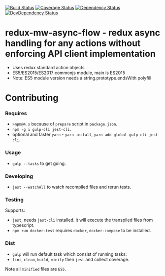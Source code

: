 [![Build Status](https://travis-ci.org/beckend/redux-mw-async-flow.svg?branch=master)](https://travis-ci.org/beckend/redux-mw-async-flow)
[![Coverage Status](https://coveralls.io/repos/github/beckend/redux-mw-async-flow/badge.svg?branch=master)](https://coveralls.io/github/beckend/redux-mw-async-flow?branch=master)
[![Dependency Status](https://img.shields.io/david/beckend/redux-mw-async-flow.svg?maxAge=2592000)](https://david-dm.org/beckend/redux-mw-async-flow)
[![DevDependency Status](https://img.shields.io/david/dev/beckend/redux-mw-async-flow.svg?maxAge=2592000)](https://david-dm.org/beckend/redux-mw-async-flow?type=dev)

# redux-mw-async-flow - redux async handling for any actions without enforcing API client implementation
* Uses redux standard action objects
* ES5/ES2015/ES2017 commonjs module, main is ES2015
* Note: ES5 module version needs a string.prototype.endsWith polyfill

# Contributing

### Requires
- `>npm@4.x` because of `prepare` script in `package.json`.
- `npm -g i gulp-cli jest-cli`.
- optional and faster `yarn` - `yarn install`, `yarn add global gulp-cli jest-cli`.

### Usage
- `gulp --tasks` to get going.

### Developing
- `jest --watchAll` to watch recompiled files and rerun tests.

### Testing
Supports:
- `jest`, needs `jest-cli` installed. it will execute the transpiled files from typescript.
- `npm run docker-test` requires `docker`, `docker-compose` to be installed.

### Dist
- `gulp` will run default task which consist of running tasks:
- `lint`, `clean`, `build`, `minify` then `jest` and collect coverage.

Note all `minified` files are `ES5`.
